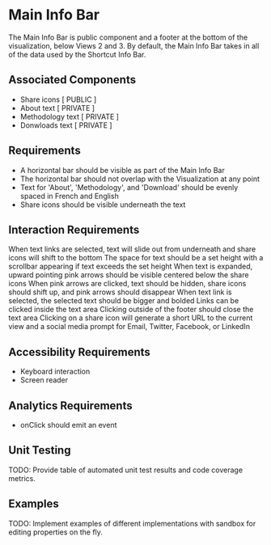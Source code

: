 # Main Info Bar

The Main Info Bar is public component and a footer at the bottom of the visualization, below Views 
2 and 3. By default, the Main Info Bar takes in all of the data used by the Shortcut Info Bar.

## Associated Components

* Share icons [ PUBLIC ]
* About text [ PRIVATE ]
* Methodology text [ PRIVATE ]
* Donwloads text [ PRIVATE ]

## Requirements

* A horizontal bar should be visible as part of the Main Info Bar
* The horizontal bar should not overlap with the Visualization at any point
* Text for 'About', 'Methodology', and 'Download' should be evenly spaced in French and English
* Share icons should be visible underneath the text

## Interaction Requirements

When text links are selected, text will slide out from underneath and
  share icons will shift to the bottom
The space for text should be a set height with a scrollbar appearing if text exceeds the set height
When text is expanded, upward pointing pink arrows should be visible centered below the share icons
When pink arrows are clicked, text should be hidden, share icons should shift up,
  and pink arrows should disappear
When text link is selected, the selected text should be bigger and bolded
Links can be clicked inside the text area
Clicking outside of the footer should close the text area
Clicking on a share icon will generate a short URL to the current view and a social media prompt
  for Email, Twitter, Facebook, or LinkedIn


## Accessibility Requirements

* Keyboard interaction
* Screen reader

## Analytics Requirements

* onClick should emit an event

## Unit Testing

TODO: Provide table of automated unit test results and code coverage metrics.

## Examples

TODO: Implement examples of different implementations with sandbox for editing
properties on the fly.
